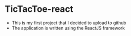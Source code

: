 # TicTacToe-react

- This is my first project that I decided to upload to github
- The application is written using the ReactJS framework
